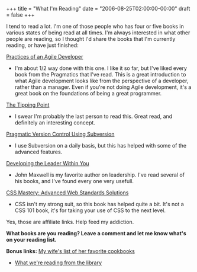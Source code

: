 +++
title = "What I'm Reading"
date = "2006-08-25T02:00:00-00:00"
draft = false
+++

I tend to read a lot. I'm one of those people who has four or five books
in various states of being read at all times. I'm always interested in
what other people are reading, so I thought I'd share the books that I'm
currently reading, or have just finished:

[Practices of an Agile
Developer](http://www.amazon.com/exec/obidos/ASIN/097451408X/approachingno-20)
- I'm about 1/2 way done with this one. I like it so far, but I've liked
every book from the Pragmatics that I've read. This is a great
introduction to what Agile development looks like from the perspective
of a developer, rather than a manager. Even if you're not doing Agile
development, it's a great book on the foundations of being a great
programmer.

[The Tipping
Point](http://www.amazon.com/exec/obidos/ASIN/0316346624/approachingno-20)
- I swear I'm probably the last person to read this. Great read, and
definitely an interesting concept.

[Pragmatic Version Control Using
Subversion](http://www.amazon.com/exec/obidos/ASIN/0977616657/approachingno-20)
- I use Subversion on a daily basis, but this has helped with some of
the advanced features.

[Developing the Leader Within
You](http://www.amazon.com/exec/obidos/ASIN/0785281126/approachingno-20)
- John Maxwell is my favorite author on leadership. I've read several of
his books, and I've found every one very usefull.

[CSS Mastery: Advanced Web Standards
Solutions](http://www.amazon.com/exec/obidos/ASIN/1590596145/approachingno-20)
- CSS isn't my strong suit, so this book has helped quite a bit. It's
not a CSS 101 book, it's for taking your use of CSS to the next level.

Yes, those are affiliate links. Help feed my addiction.

**What books are you reading? Leave a comment and let me know what's on
your reading list.**

**Bonus links:** [My wife's list of her favorite
cookbooks](http://www.welcometoparenthood.com/articles/2006/08/24/my-favorite-cookbooks)
+ [What we're reading from the
library](http://www.welcometoparenthood.com/articles/2006/08/01/library-day-what-were-reading)

